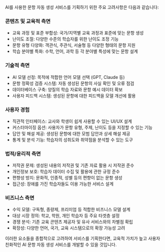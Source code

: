 AI를 사용한 문항 자동 생성 서비스를 기획하기 위한 주요 고려사항은 다음과 같습니다:

### 콘텐츠 및 교육적 측면

-   교육 과정 및 표준 부합성: 국가/지역별 교육 과정과 표준에 맞는 문항 생성
-   난이도 조절: 다양한 수준의 학습자를 위한 난이도 조정 기능
-   문항 유형 다양화: 객관식, 주관식, 서술형 등 다양한 형태의 문항 지원
-   학습 분야별 특화: 수학, 언어, 과학 등 각 분야별 특성에 맞는 문항 설계

### 기술적 측면

-   AI 모델 선정: 목적에 적합한 언어 모델 선택 (GPT, Claude 등)
-   문항 정확성 검증 시스템: 자동 생성된 문항의 사실 확인 및 오류 점검
-   데이터베이스 구축: 양질의 학습 자료와 문항 예시 데이터 확보
-   사용자 피드백 시스템: 생성된 문항에 대한 피드백을 모델 개선에 활용

### 사용자 경험

-   직관적 인터페이스: 교사와 학생이 쉽게 사용할 수 있는 UI/UX 설계
-   커스터마이징 옵션: 사용자가 문항 유형, 주제, 난이도 등을 지정할 수 있는 기능
-   답안 및 해설 제공: 생성된 문항에 대한 모범 답안과 상세 해설 제공
-   통계 및 분석 기능: 학습자의 성취도와 취약점을 분석할 수 있는 도구

### 법적/윤리적 측면

-   저작권 문제: 생성된 내용의 저작권 및 기존 자료 활용 시 저작권 준수
-   개인정보 보호: 학습자 데이터 수집 및 활용에 관한 규정 준수
-   편향성 방지: 문화적, 인종적, 성별 등의 편향이 없는 문항 생성
-   접근성: 장애를 가진 학습자들도 이용 가능한 서비스 설계

### 비즈니스 측면

-   수익 모델: 구독형, 종량제, 프리미엄 등 적합한 비즈니스 모델 설계
-   대상 시장 정의: 학교, 학원, 개인 학습자 등 주요 타겟층 설정
-   경쟁 분석: 기존 교육 콘텐츠 제공자 및 유사 서비스와의 차별점 확립
-   확장성: 다양한 언어, 국가, 교육 시스템으로의 확장 가능성 고려

이러한 요소들을 종합적으로 고려하여 서비스를 기획한다면, 교육적 가치가 높고 사용자 친화적인 AI 문항 자동 생성 서비스를 개발할 수 있을 것입니다.

